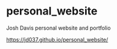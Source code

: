 # personal_website
Josh Davis personal website and portfolio

https://jd037.github.io/personal_website/

